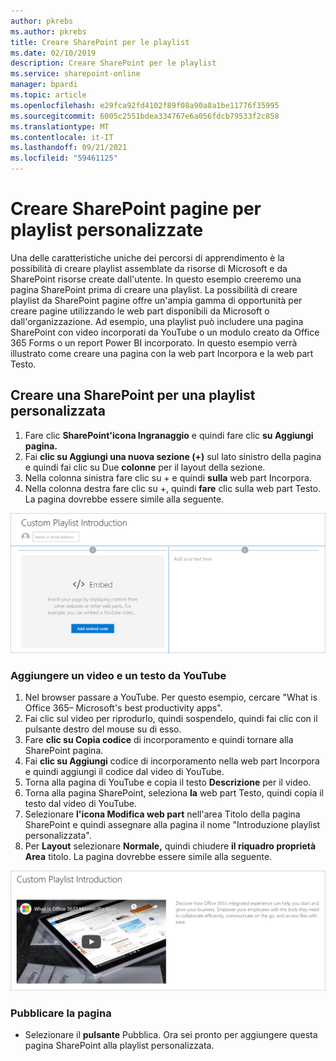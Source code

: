 ```yaml
---
author: pkrebs
ms.author: pkrebs
title: Creare SharePoint per le playlist
ms.date: 02/10/2019
description: Creare SharePoint per le playlist
ms.service: sharepoint-online
manager: bpardi
ms.topic: article
ms.openlocfilehash: e29fca92fd4102f89f08a90a8a1be11776f35995
ms.sourcegitcommit: 6005c2551bdea334767e6a056fdcb79533f2c858
ms.translationtype: MT
ms.contentlocale: it-IT
ms.lasthandoff: 09/21/2021
ms.locfileid: "59461125"
---
```

# <a name="create-sharepoint-pages-for-custom-playlists"></a>Creare SharePoint pagine per playlist personalizzate

Una delle caratteristiche uniche dei percorsi di apprendimento è la possibilità di creare playlist assemblate da risorse di Microsoft e da SharePoint risorse create dall'utente. In questo esempio creeremo una pagina SharePoint prima di creare una playlist. La possibilità di creare playlist da SharePoint pagine offre un'ampia gamma di opportunità per creare pagine utilizzando le web part disponibili da Microsoft o dall'organizzazione. Ad esempio, una playlist può includere una pagina SharePoint con video incorporati da YouTube o un modulo creato da Office 365 Forms o un report Power BI incorporato. In questo esempio verrà illustrato come creare una pagina con la web part Incorpora e la web part Testo.  

## <a name="create-a-sharepoint-page-for-a-custom-playlist"></a>Creare una SharePoint per una playlist personalizzata

1. Fare clic **SharePoint'icona Ingranaggio** e quindi fare clic **su Aggiungi pagina.**
2. Fai **clic su Aggiungi una nuova sezione (+)** sul lato sinistro della pagina e quindi fai clic su Due **colonne** per il layout della sezione.
3. Nella colonna sinistra fare clic su + e quindi **sulla** web part Incorpora. 
4. Nella colonna destra fare clic su +, quindi **fare** clic sulla web part Testo. La pagina dovrebbe essere simile alla seguente.

![creazione di una pagina di SharePoint](media/cg-pagenewstart.png)

### <a name="add-a-video-and-text-from-youtube"></a>Aggiungere un video e un testo da YouTube

1. Nel browser passare a YouTube. Per questo esempio, cercare "What is Office 365– Microsoft's best productivity apps".
2. Fai clic sul video per riprodurlo, quindi sospendelo, quindi fai clic con il pulsante destro del mouse su di esso. 
3. Fare **clic su Copia codice** di incorporamento e quindi tornare alla SharePoint pagina. 
4. Fai **clic su Aggiungi** codice di incorporamento nella web part Incorpora e quindi aggiungi il codice dal video di YouTube. 
5. Torna alla pagina di YouTube e copia il testo **Descrizione** per il video. 
6. Torna alla pagina SharePoint, seleziona **la** web part Testo, quindi copia il testo dal video di YouTube.
7. Selezionare **l'icona Modifica web part** nell'area Titolo della pagina SharePoint e quindi assegnare alla pagina il nome "Introduzione playlist personalizzata". 
8. Per **Layout** selezionare **Normale,** quindi chiudere **il riquadro proprietà Area** titolo. La pagina dovrebbe essere simile alla seguente. 

![Completare la pagina](media/cg-pagenewfinish.png)

### <a name="publish-the-page"></a>Pubblicare la pagina

- Selezionare il **pulsante** Pubblica. Ora sei pronto per aggiungere questa pagina SharePoint alla playlist personalizzata. 